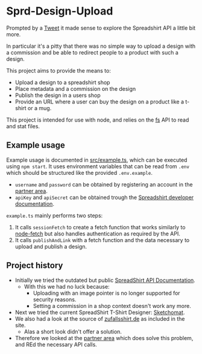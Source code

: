 Sprd-Design-Upload
===

Prompted by a [Tweet](https://twitter.com/Bleeptrack/status/1106826121461616640) it made sense to explore the Spreadshirt API a little bit more.

In particular it's a pitty that there was no simple way to upload a design with a commission and be able to redirect people to a product with such a design.

This project aims to provide the means to:

* Upload a design to a spreadshirt shop
* Place metadata and a commission on the design
* Publish the design in a users shop
* Provide an URL where a user can buy the design on a product like a t-shirt or a mug.

This project is intended for use with node, and relies on the [fs](https://nodejs.org/api/fs.html) API to read and stat files.

Example usage
---

Example usage is documented in [src/example.ts](https://github.com/runjak/sprd-design-upload/blob/master/src/example.ts),
which can be executed using `npm start`.
It uses environment variables that can be read from `.env` which should be structured like the provided `.env.example`.

* `username` and `password` can be obtained by registering an account in the [partner area](https://partner.spreadshirt.de).
* `apiKey` and `apiSecret` can be obtained trough the [Spreadshirt developer documentation](https://developer.spreadshirt.net/display/API).

`example.ts` mainly performs two steps:

1. It calls `sessionFetch` to create a fetch function that works similarly to [node-fetch](https://www.npmjs.com/package/node-fetch) but also handles authentication as required by the API.
2. It calls `publishAndLink` with a fetch function and the data necessary to upload and publish a design.

Project history
---

* Initially we tried the outdated but public [SpreadShirt API Documentation](https://developer.spreadshirt.net/display/API).
  * With this we had no luck because:
    * Uploading with an image pointer is no longer supported for security reasons.
    * Setting a commission in a shop context doesn't work any more.
* Next we tried the current SpreadShirt T-Shirt Designer: [Sketchomat](https://designer.spreadshirt.de/designers/sketchomat?locale=de_DE).
* We also had a look at the source of [zufallsshirt.de](http://zufallsshirt.de) as included in the site.
  * Alas a short look didn't offer a solution.
* Therefore we looked at the [partner area](https://partner.spreadshirt.de) which does solve this problem, and REd the necessary API calls.

